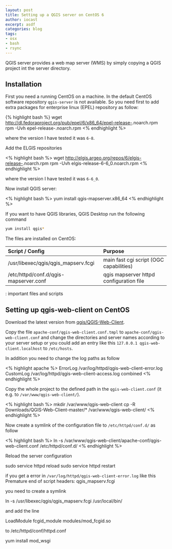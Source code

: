 ```yaml
---
layout: post
title: Setting up a QGIS server on CentOS 6
author: iocast
excerpt: asdf
categories: blog
tags:
- osx
- bash
- rsync
---
```


QGIS server provides a web map server (WMS) by simply copying a QGIS project int the server directory.

## Installation

First you need a running CentOS on a machine. In the default CentOS software repository ```qgis-server``` is not available. So you need first to add extra packages for enterprise linux (EPEL) repository as follow:

{% highlight bash %}
wget http://dl.fedoraproject.org/pub/epel/6/x86_64/epel-release-<version>.noarch.rpm
rpm -Uvh epel-release-<version>.noarch.rpm
<% endhighlight %>

where the version I have tested it was ```6-8```.


Add the ELGIS repositories

<% highlight bash %>
wget http://elgis.argeo.org/repos/6/elgis-release-<version>.noarch.rpm
rpm -Uvh elgis-release-6-6_0.noarch.rpm
<% endhighlight %>

where the version I have tested it was ```6-6_0```.


Now install QGIS server:

<% highlight bash %>
yum install qgis-mapserver.x86_64
<% endhighlight %>


If you want to have QGIS libraries, QGIS Desktop run the following command

```bash
yum install qgis*
```


The files are installed on CentOS:

Script / Config                      | Purpose
:-----------------------------------    |:----------------------------------------
/usr/libexec/qgis/qgis_mapserv.fcgi   | main fast cgi script (OGC capabilities)
/etc/httpd/conf.d/qgis-mapserver.conf | qgis mapserver httpd configuration file

  : important files and scripts 




## Setting up qgis-web-client on CentOS

Download the latest version from [qgis/QGIS-Web-Client](https://github.com/qgis/qgis-web-client).

Copy the file ```apache-conf/qgis-web-client.conf.tmpl``` to ```apache-conf/qgis-web-client.conf``` and change the directories and server names according to your server setup or you could add an entry like this ```127.0.0.1 qgis-web-client.localhost``` to ```/etc/hosts```.

In addition you need to change the log paths as follow

<% highlight apache %>
ErrorLog /var/log/httpd/qgis-web-client-error.log
CustomLog /var/log/httpd/qgis-web-client-access.log combined
<% endhighlight %>

Copy the whole project to the defined path in the ```qgis-web-client.conf``` (it e.g. to ```/var/www/qgis-web-client/```).

<% highlight bash %>
mkdir /var/www/qgis-web-client
cp -R Downloads/QGIS-Web-Client-master/* /var/www/qgis-web-client/
<% endhighlight %>

Now create a symlink of the configuration file to ```/etc/httpd/conf.d/``` as follow

<% highlight bash %>
ln -s /var/www/qgis-web-client/apache-conf/qgis-web-client.conf /etc/httpd/conf.d/
<% endhighlight %>

Reload the server configuration

sudo service httpd reload
sudo service httpd restart


if you get a error in ```/var/log/httpd/qgis-web-client-error.log``` like this
Premature end of script headers: qgis_mapserv.fcgi

you need to create a symlink

ln -s /usr/libexec/qgis/qgis_mapserv.fcgi /usr/local/bin/



and add the line

LoadModule fcgid_module modules/mod_fcgid.so

to /etc/httpd/conf/httpd.conf


yum install mod_wsgi




